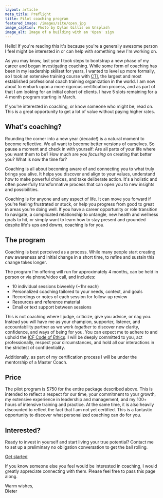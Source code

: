 ```yaml
---
layout: article
meta_title: Preflight
title: Pilot coaching program
featured_image: /images/site/open.jpg
image_caption: Photo by Dylan Gillis on Unsplash
image_alt: Image of a building with an 'Open' sign
---
```


Hello! If you're reading this it's because you're a generally awesome person I feel might be interested in or can help with something new I'm working on.

As you may know, last year I took steps to bootstrap a new phase of my career and began investigating coaching. While some form of coaching has been in my leadership skillset for years, I wanted to level up more formally, so I took an extensive training course with [CTI](https://coactive.com/), the largest and most established professional coach training organization in the world.  I am now about to embark upon a more rigorous certification process, and as part of that I am looking for an initial cohort of clients. I have 5 slots remaining for a 4 month program starting in March.

If you're interested in coaching, or know someone who might be, read on. This is a great opportunity to get a lot of value without paying higher rates.


## What's coaching?

Rounding the corner into a new year (decade!) is a natural moment to become reflective. We all want to become better versions of ourselves. So pause a moment and check in with yourself: Are all parts of your life where you want them to be? How much are you _focusing_ on creating that better you? What is now the time for?

Coaching is all about becoming aware of and connecting you to what truly brings you alive. It helps you discover and align to your values, understand how to make powerful choices, and take deliberate action. It's a holistic and often powerfully transformative process that can open you to new insights and possibilities.

Coaching is for anyone and any aspect of life. It can move you forward if you're feeling frustrated or stuck, or help you progress from good to great in areas you're doing well. If you have a career opportunity or role transition to navigate, a complicated relationship to untangle, new health and wellness goals to hit, or simply want to learn how to stay present and grounded despite life's ups and downs, coaching is for you.


## The program

Coaching is best perceived as a process. While many people start creating new awareness and initial change in a short time, to refine and sustain this change takes longer.

The program I'm offering will run for approximately 4 months, can be held in person or via phone/video call, and includes:

- 10 individual sessions biweekly (~1hr each)
- Personalized coaching tailored to your needs, context, and goals
- Recordings or notes of each session for follow-up review
- Resources and reference material
- Email or text support between sessions

This is not coaching where I judge, criticize, give you advice, or nag you. Instead you will have me as your champion, supporter, listener, and accountability partner as we work _together_ to discover new clarity, confidence, and ways of being for you. You can expect me to adhere to and uphold the [ICF Code of Ethics](https://coachfederation.org/code-of-ethics). I will be deeply committed to you, act professionally, respect your circumstances, and hold all our interactions in the strictest of confidentiality.

Additionally, as part of my certification process I will be under the mentorship of a Master Coach.

## Price

The pilot program is $750 for the entire package described above. This is intended to reflect a respect for our time, your commitment to your growth, my extensive experience in leadership and management, and my 100+ hours of intensive training and practice. At the same time, it is also heavily discounted to reflect the fact that I am not yet certified. This is a fantastic opportunity to discover what personalized coaching can do for you.


## Interested?

Ready to invest in yourself and start living your true potential? Contact me to set up a preliminary no obligation conversation to get the ball rolling.

<p class="text-center my-16">
  <a href="/contact/" class="font-sans text-base font-bold tracking-wider text-white uppercase hover:text-white bg-oof hover:bg-ooflight border-0 px-12 py-5 w-full md:w-auto">Get started</a>
</p>

If you know someone else you feel would be interested in coaching, I would greatly appreciate connecting with them. Please feel free to pass this page along.

Warm wishes, <br>
Dieter